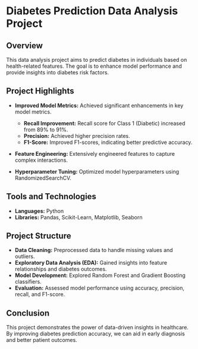 # Diabetes Prediction Data Analysis Project


## Overview

This data analysis project aims to predict diabetes in individuals based on health-related features. The goal is to enhance model performance and provide insights into diabetes risk factors.

## Project Highlights

- **Improved Model Metrics:** Achieved significant enhancements in key model metrics.
  - **Recall Improvement:** Recall score for Class 1 (Diabetic) increased from 89% to 91%.
  - **Precision:** Achieved higher precision rates.
  - **F1-Score:** Improved F1-scores, indicating better predictive accuracy.

- **Feature Engineering:** Extensively engineered features to capture complex interactions.

- **Hyperparameter Tuning:** Optimized model hyperparameters using RandomizedSearchCV.

## Tools and Technologies

- **Languages:** Python
- **Libraries:** Pandas, Scikit-Learn, Matplotlib, Seaborn

## Project Structure

- **Data Cleaning:** Preprocessed data to handle missing values and outliers.
- **Exploratory Data Analysis (EDA):** Gained insights into feature relationships and diabetes outcomes.
- **Model Development:** Explored Random Forest and Gradient Boosting classifiers.
- **Evaluation:** Assessed model performance using accuracy, precision, recall, and F1-score.

## Conclusion

This project demonstrates the power of data-driven insights in healthcare. By improving diabetes prediction accuracy, we can aid in early diagnosis and better patient outcomes.
